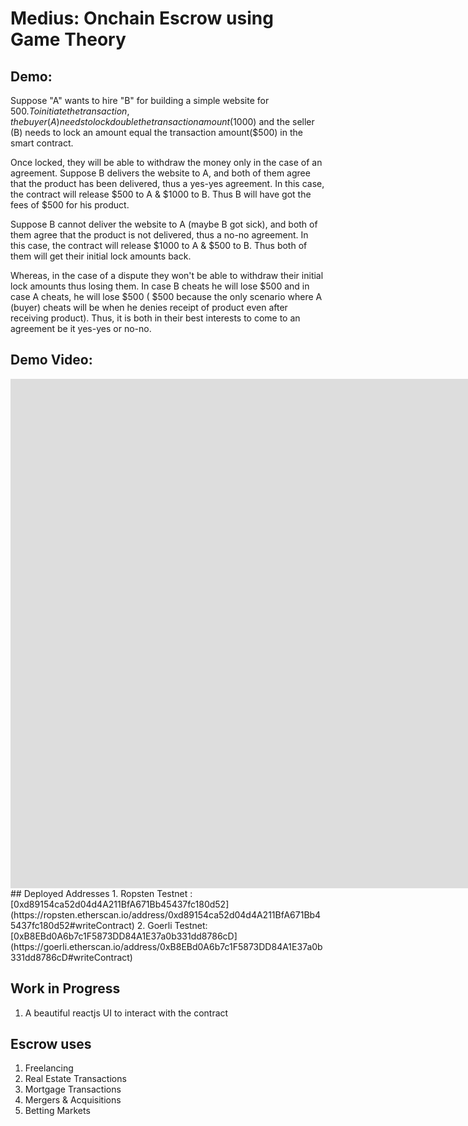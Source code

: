 # Medius: Onchain Escrow using Game Theory

## Demo:
Suppose "A" wants to hire "B" for building a simple website for $500.
To initiate the transaction, the buyer (A) needs to lock double the transaction amount ($1000) and the seller (B) needs to lock an amount equal the transaction amount($500) in the smart contract.

Once locked, they will be able to withdraw the money only in the case of an agreement.
Suppose B delivers the website to A, and both of them agree that the product has been delivered, thus a yes-yes agreement. 
In this case, the contract will release $500 to A & $1000 to B. Thus B will have got the fees of $500 for his product.

Suppose B cannot deliver the website to A (maybe B got sick), and both of them agree that the product is not delivered, thus a no-no agreement.
In this case, the contract will release $1000 to A & $500 to B. Thus both of them will get their initial lock amounts back.

Whereas, in the case of a dispute they won't be able to withdraw their initial lock amounts thus losing them. In case B cheats he will lose $500 and in case A cheats, 
he will lose $500 ( $500 because the only scenario where A (buyer) cheats will be when he denies receipt of product even after receiving product). Thus, it is both 
in their best interests to come to an agreement be it yes-yes or no-no.

## Demo Video:
<iframe width="1904" height="815" src="https://www.youtube.com/embed/qti52FCZv7A" title="YouTube video player" frameborder="0" allow="accelerometer; autoplay; clipboard-write; encrypted-media; gyroscope; picture-in-picture" allowfullscreen></iframe>
## Deployed Addresses
1. Ropsten Testnet : [0xd89154ca52d04d4A211BfA671Bb45437fc180d52](https://ropsten.etherscan.io/address/0xd89154ca52d04d4A211BfA671Bb45437fc180d52#writeContract)
2. Goerli Testnet: [0xB8EBd0A6b7c1F5873DD84A1E37a0b331dd8786cD](https://goerli.etherscan.io/address/0xB8EBd0A6b7c1F5873DD84A1E37a0b331dd8786cD#writeContract)

## Work in Progress
1. A beautiful reactjs UI to interact with the contract

## Escrow uses
 1. Freelancing
 2. Real Estate Transactions
 3. Mortgage Transactions
 4. Mergers & Acquisitions
 5. Betting Markets









